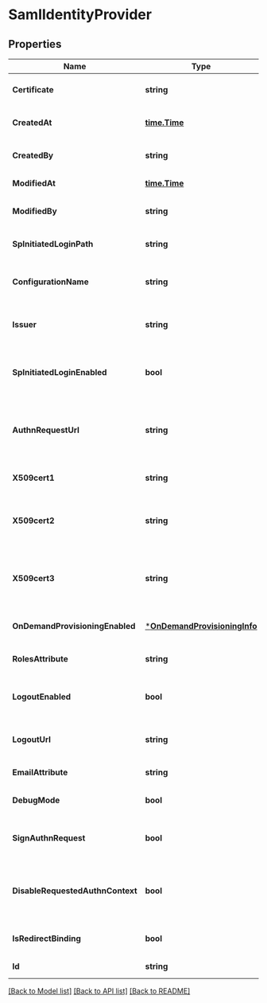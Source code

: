 # SamlIdentityProvider

## Properties
Name | Type | Description | Notes
------------ | ------------- | ------------- | -------------
**Certificate** | **string** | Authentication Request Signing Certificate for the user. | [default to null]
**CreatedAt** | [**time.Time**](time.Time.md) | Creation timestamp in UTC in [RFC3339](https://tools.ietf.org/html/rfc3339) format. | [default to null]
**CreatedBy** | **string** | Identifier of the user who created the resource. | [default to null]
**ModifiedAt** | [**time.Time**](time.Time.md) | Last modification timestamp in UTC. | [default to null]
**ModifiedBy** | **string** | Identifier of the user who last modified the resource. | [default to null]
**SpInitiatedLoginPath** | **string** | The identifier used to generate a unique URL for user login. | [optional] 
**ConfigurationName** | **string** | Name of the SSO policy or another name used to describe the policy internally. | [default to null]
**Issuer** | **string** | The unique URL assigned to the organization by the SAML Identity Provider. | [default to null]
**SpInitiatedLoginEnabled** | **bool** | True if Sumo Logic redirects users to your identity provider with a SAML AuthnRequest when signing in. | [optional] [default to false]
**AuthnRequestUrl** | **string** | The URL that the identity provider has assigned for Sumo Logic to submit SAML authentication requests to the identity provider. | [optional] 
**X509cert1** | **string** | The certificate is used to verify the signature in SAML assertions. | [default to null]
**X509cert2** | **string** | The backup certificate used to verify the signature in SAML assertions when x509cert1 expires. | [optional] 
**X509cert3** | **string** | The backup certificate used to verify the signature in SAML assertions when x509cert1 expires and x509cert2 is empty. | [optional] 
**OnDemandProvisioningEnabled** | [***OnDemandProvisioningInfo**](OnDemandProvisioningInfo.md) |  | [optional] [default to null]
**RolesAttribute** | **string** | The role that Sumo Logic will assign to users when they sign in. | [optional] 
**LogoutEnabled** | **bool** | True if users are redirected to a URL after signing out of Sumo Logic. | [optional] [default to false]
**LogoutUrl** | **string** | The URL that users will be redirected to after signing out of Sumo Logic. | [optional] 
**EmailAttribute** | **string** | The email address of the new user account. | [optional] 
**DebugMode** | **bool** | True if additional details are included when a user fails to sign in. | [optional] [default to false]
**SignAuthnRequest** | **bool** | True if Sumo Logic will send signed Authn requests to the identity provider. | [optional] [default to false]
**DisableRequestedAuthnContext** | **bool** | True if Sumo Logic will include the RequestedAuthnContext element of the SAML AuthnRequests it sends to the identity provider. | [optional] [default to false]
**IsRedirectBinding** | **bool** | True if the SAML binding is of HTTP Redirect type. | [optional] [default to false]
**Id** | **string** | Unique identifier of the SAML Identity Provider. | [default to null]

[[Back to Model list]](../README.md#documentation-for-models) [[Back to API list]](../README.md#documentation-for-api-endpoints) [[Back to README]](../README.md)

